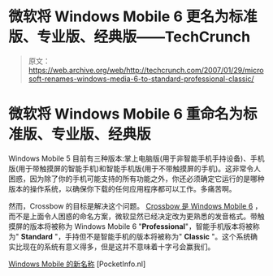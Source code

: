 # 微软将 Windows Mobile 6 更名为标准版、专业版、经典版——TechCrunch

> 原文：<https://web.archive.org/web/http://techcrunch.com/2007/01/29/microsoft-renames-windows-media-6-to-standard-professional-classic/>

# 微软将 Windows Mobile 6 重命名为标准版、专业版、经典版

Windows Mobile 5 目前有三种版本:掌上电脑版(用于非智能手机手持设备)、手机版(用于带触摸屏的智能手机)和智能手机版(用于不带触摸屏的手机)。这非常令人困惑，因为除了你的手机可能支持的所有功能之外，你还必须确定它运行的是哪种版本的操作系统，以确保你下载的任何应用程序都可以工作。多痛苦啊。

然而，Crossbow 的目标是解决这个问题。 [Crossbow 是 Windows Mobile 6](https://web.archive.org/web/20211127175121/http://crunchgear.com/?s=crossbow) ，而不是上面令人困惑的命名方案，微软显然已经决定改为更熟悉的发音格式。带触摸屏的版本将被称为 Windows Mobile 6 "**Professional**"，智能手机版本将被称为" **Standard** "，手持但不是智能手机的版本将被称为" **Classic** "。这个系统确实比现在的系统有意义得多，但是这并不意味着十字弓会赢我们。

[Windows Mobile 的新名称](https://web.archive.org/web/20211127175121/http://www.pocketinfo.nl/artikel/7305/naamswijziging-op-komst-voor-windows-mobile.html) [PocketInfo.nl]